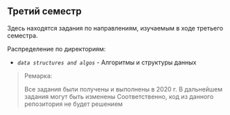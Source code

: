 ## Третий семестр

Здесь находятся задания по направлениям, изучаемым в ходе третьего семестра.


Распределение по директориям:
* _`data structures and algos`_ - Алгоритмы и структуры данных 


> Ремарка:
> 
> Все задания были получены и выполнены в 2020 г.
> В дальнейшем задания могут быть изменены
> Соответственно, код из данного репозитория не будет решением